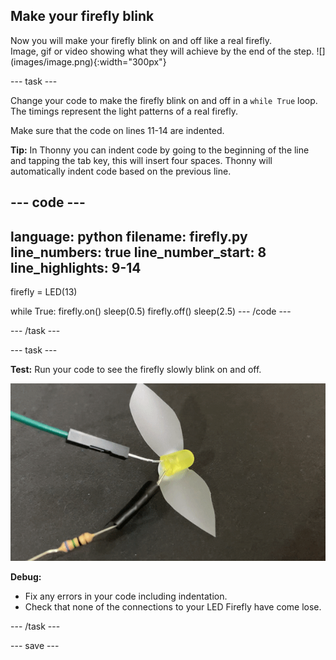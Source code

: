 ## Make your firefly blink

<div style="display: flex; flex-wrap: wrap">
<div style="flex-basis: 200px; flex-grow: 1; margin-right: 15px;">
Now you will make your firefly blink on and off like a real firefly. 
</div>
<div>
Image, gif or video showing what they will achieve by the end of the step. ![](images/image.png){:width="300px"}
</div>
</div>

--- task ---

Change your code to make the firefly blink on and off in a `while True` loop. The timings represent the light patterns of a real firefly. 

Make sure that the code on lines 11-14 are indented. 

**Tip:** In Thonny you can indent code by going to the beginning of the line and tapping the tab key, this will insert four spaces. Thonny will automatically indent code based on the previous line.

--- code ---
---
language: python
filename: firefly.py
line_numbers: true
line_number_start: 8
line_highlights: 9-14
---
firefly = LED(13)

while True:
    firefly.on()
    sleep(0.5)
    firefly.off()
    sleep(2.5)
--- /code ---

--- /task ---

--- task ---

**Test:** Run your code to see the firefly slowly blink on and off. 

![An animation of the firefly LED blinking on and off.](images/firefly-blink.gif)

**Debug:**

+ Fix any errors in your code including indentation. 
+ Check that none of the connections to your LED Firefly have come lose. 

--- /task ---

--- save ---